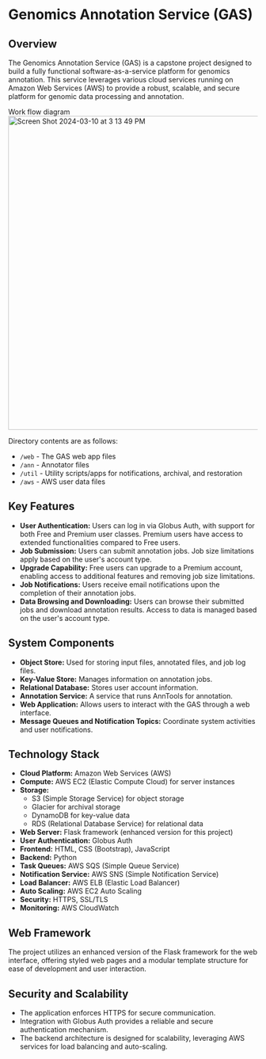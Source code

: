 # Genomics Annotation Service (GAS)

## Overview

The Genomics Annotation Service (GAS) is a capstone project designed to build a fully functional software-as-a-service platform for genomics annotation. This service leverages various cloud services running on Amazon Web Services (AWS) to provide a robust, scalable, and secure platform for genomic data processing and annotation.

Work flow diagram
<img width="634" alt="Screen Shot 2024-03-10 at 3 13 49 PM" src="https://github.com/joy06261985/genomics-annotation-service/assets/77443634/4da210be-c80d-4041-ab45-6635cf348a9f">

Directory contents are as follows:
* `/web` - The GAS web app files
* `/ann` - Annotator files
* `/util` - Utility scripts/apps for notifications, archival, and restoration
* `/aws` - AWS user data files

## Key Features

- **User Authentication:** Users can log in via Globus Auth, with support for both Free and Premium user classes. Premium users have access to extended functionalities compared to Free users.
- **Job Submission:** Users can submit annotation jobs. Job size limitations apply based on the user's account type.
- **Upgrade Capability:** Free users can upgrade to a Premium account, enabling access to additional features and removing job size limitations.
- **Job Notifications:** Users receive email notifications upon the completion of their annotation jobs.
- **Data Browsing and Downloading:** Users can browse their submitted jobs and download annotation results. Access to data is managed based on the user's account type.

## System Components

- **Object Store:** Used for storing input files, annotated files, and job log files.
- **Key-Value Store:** Manages information on annotation jobs.
- **Relational Database:** Stores user account information.
- **Annotation Service:** A service that runs AnnTools for annotation.
- **Web Application:** Allows users to interact with the GAS through a web interface.
- **Message Queues and Notification Topics:** Coordinate system activities and user notifications.

## Technology Stack

- **Cloud Platform:** Amazon Web Services (AWS)
- **Compute:** AWS EC2 (Elastic Compute Cloud) for server instances
- **Storage:** 
  - S3 (Simple Storage Service) for object storage
  - Glacier for archival storage
  - DynamoDB for key-value data
  - RDS (Relational Database Service) for relational data
- **Web Server:** Flask framework (enhanced version for this project)
- **User Authentication:** Globus Auth
- **Frontend:** HTML, CSS (Bootstrap), JavaScript
- **Backend:** Python
- **Task Queues:** AWS SQS (Simple Queue Service)
- **Notification Service:** AWS SNS (Simple Notification Service)
- **Load Balancer:** AWS ELB (Elastic Load Balancer)
- **Auto Scaling:** AWS EC2 Auto Scaling
- **Security:** HTTPS, SSL/TLS
- **Monitoring:** AWS CloudWatch

## Web Framework

The project utilizes an enhanced version of the Flask framework for the web interface, offering styled web pages and a modular template structure for ease of development and user interaction.

## Security and Scalability

- The application enforces HTTPS for secure communication.
- Integration with Globus Auth provides a reliable and secure authentication mechanism.
- The backend architecture is designed for scalability, leveraging AWS services for load balancing and auto-scaling.



